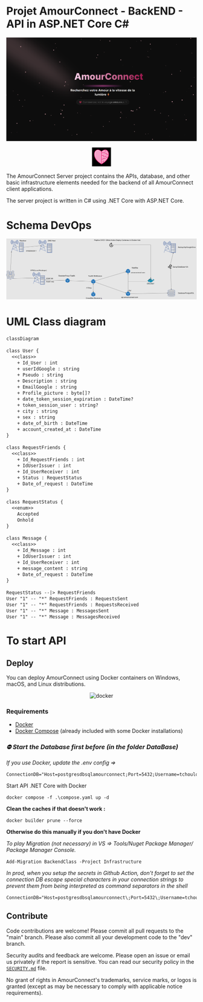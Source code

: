 # Projet AmourConnect - BackEND - API in ASP.NET Core C#

![Welcome Page](./assets/welcome_page.png)

<p align="center">
  <img src="./assets/logo_amourconnect.ico" width="50" height="50">
</p>

The AmourConnect Server project contains the APIs, database, and other basic infrastructure elements needed for the backend of all AmourConnect client applications.

The server project is written in C# using .NET Core with ASP.NET Core.

# Schema DevOps

![Schema DevOps](./assets/InfraDeployementAmourConnect.drawio.png)

# UML Class diagram
```mermaid
classDiagram

class User {
  <<class>>
    + Id_User : int
    + userIdGoogle : string
    + Pseudo : string
    + Description : string
    + EmailGoogle : string
    + Profile_picture : byte[]?
    + date_token_session_expiration : DateTime?
    + token_session_user : string?
    + city : string
    + sex : string
    + date_of_birth : DateTime
    + account_created_at : DateTime
}

class RequestFriends {
  <<class>>
    + Id_RequestFriends : int
    + IdUserIssuer : int
    + Id_UserReceiver : int
    + Status : RequestStatus
    + Date_of_request : DateTime
}

class RequestStatus {
  <<enum>>
    Accepted
    Onhold
}

class Message {
  <<class>>
    + Id_Message : int
    + IdUserIssuer : int
    + Id_UserReceiver : int
    + message_content : string
    + Date_of_request : DateTime
}

RequestStatus --|> RequestFriends
User "1" -- "*" RequestFriends : RequestsSent
User "1" -- "*" RequestFriends : RequestsReceived
User "1" -- "*" Message : MessagesSent
User "1" -- "*" Message : MessagesReceived
```
# To start API

## Deploy

You can deploy AmourConnect using Docker containers on Windows, macOS, and Linux distributions.

<p align="center">
    <img src="https://i.imgur.com/SZc8JnH.png" alt="docker" />
  </a>
</p>

### Requirements

- [Docker](https://www.docker.com/community-edition#/download)
- [Docker Compose](https://docs.docker.com/compose/install/) (already included with some Docker installations)

### *⛔ Start the Database first before (in the folder DataBase)*


*If you use Docker, update the .env config =>*

```
ConnectionDB="Host=postgresdbsqlamourconnect;Port=5432;Username=tchoulo;Password=123tchoulo123;Database=amourconnect_dev;"
```

Start API .NET Core with Docker
```
docker compose -f .\compose.yaml up -d
```

**Clean the caches if that doesn't work :**

```
docker builder prune --force
```

**Otherwise do this manually if you don't have Docker**

*To play Migration (not necessary) in VS => Tools/Nuget Package Manager/ Package Manager Console.*
```
Add-Migration BackendClass -Project Infrastructure
```

*In prod, when you setup the secrets in Github Action, don't forget to set the connection DB escape special characters in your connection strings to prevent them from being interpreted as command separators in the shell*
```
ConnectionDB="Host=postgresdbsqlamourconnect\;Port=5432\;Username=tchoulo\;Password=123tchoulo123\;Database=amourconnect_dev\;"
```

## Contribute

Code contributions are welcome! Please commit all pull requests to the "main" branch. Please also commit all your development code to the "dev" branch.

Security audits and feedback are welcome. Please open an issue or email us privately if the report is sensitive. You can read our security policy in the [`SECURITY.md`](SECURITY.md) file.

No grant of rights in AmourConnect's trademarks, service marks, or logos is granted (except as may be necessary to comply with applicable notice requirements).
